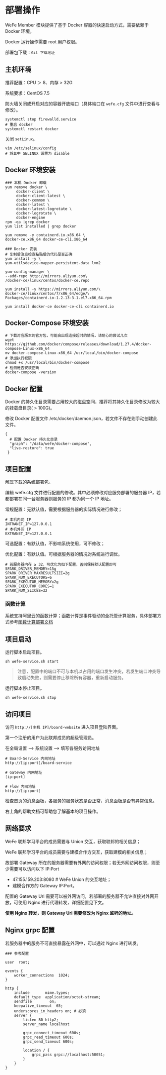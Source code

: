 

# 部署操作

WeFe Member 模块提供了基于 Docker 容器的快速启动方式，需要依赖于 Docker 环境。

Docker 运行操作需要 root 用户权限。

部署包下载：`Git 下载地址`

## 主机环境

推荐配置：CPU ＞ 8、内存 > 32G

系统要求：CentOS 7.5

防火墙关闭或开启对应的容器开放端口（具体端口在 `wefe.cfg` 文件中进行查看与修改）。

```
systemctl stop firewalld.service
# 重启 docker
systemctl restart docker
```

关闭 `setLinux`。

```
vim /etc/selinux/config
# 将其中 SELINUX 设置为 disable
```

## Docker 环境安装

```
### 本机 Docker 卸载
yum remove docker \
     docker-client \
     docker-client-latest \
     docker-common \
     docker-latest \
     docker-latest-logrotate \
     docker-logrotate \
     docker-engine
rpm -qa |grep docker
yum list installed | grep docker

yum remove -y containerd.io.x86_64 \
docker-ce.x86_64 docker-ce-cli.x86_64

### Docker 安装
# 复制后注意检查粘贴后的代码是否正确
yum install -y \
yum-utilsdevice-mapper-persistent-data lvm2

yum-config-manager \
--add-repo http://mirrors.aliyun.com\
/docker-ce/linux/centos/docker-ce.repo

yum install -y https://mirrors.aliyun.com/\
docker-ce/linux/centos/7/x86_64/edge/\
Packages/containerd.io-1.2.13-3.1.el7.x86_64.rpm

yum install docker-ce docker-ce-cli containerd.io
```

## Docker-Compose 环境安装

```
# 下载对应版本的官方包，可能会出现连接超时的情况，请耐心的尝试几次
wget https://github.com/docker/compose/releases/download/1.27.4/docker-compose-Linux-x86_64
mv docker-compose-Linux-x86_64 /usr/local/bin/docker-compose
# 添加执行权限
chmod +x /usr/local/bin/docker-compose
# 检测是否安装正确
docker-compose -version
```

## Docker 配置

Docker 的持久化目录需要占用较大的磁盘空间，推荐将其持久化目录修改为较大的挂载盘目录( > 100G)。

修改 Docker 配置文件 /etc/docker/daemon.json，若文件不存在则手动创建此文件。

```
{
  # 配置 Docker 持久化目录
  "graph": "/data/wefe/docker-compose",
  "live-restore": true
 }
 ```

## 项目配置

解压下载的系统部署包。

编辑 wefe.cfg 文件进行配置的修改。其中必须修改对应服务部署的服务器 IP，若都部署在同一台服务器则服务的 IP 都为同一个 IP 地址。

常规配置：无默认值，需要根据服务器的实际情况进行修改；

```
# 本机内网 IP
INTRANET_IP=127.0.0.1
# 本机外网 IP
EXTRANET_IP=127.0.0.1
```

可选配置：有默认值，不影响系统使用，可不修改；

优化配置：有默认值。可根据服务器的情况对系统进行调优。

```
# 若服务器内存 ≥ 32，可优化为如下配置，否则保持默认配置即可
SPARK_DRIVER_MEMORY=15g
SPARK_DRIVER_MAXRESULTSIZE=2g
SPARK_NUM_EXECUTORS=6
SPARK_EXECUTOR_MEMORY=2g
SPARK_EXECUTOR_CORES=1
SPARK_NUM_SLICES=32
```

### 函数计算

系统支持阿里云的函数计算；函数计算是事件驱动的全托管计算服务，具体部署方式参考[函数计算部署文档](./README_FC.md)

## 项目启动

运行脚本启动项目。

```
sh wefe-service.sh start
```

> 注意，配置中的端口不可与本机以占用的端口发生冲突，若发生端口冲突导致启动失败，则需要停止移除所有容器，重新启动服务。

运行脚本停止项目。

```
sh wefe-service.sh stop
```

## 访问项目

访问 `http://[主机 IP]/board-website` 进入项目登陆界面。

第一个注册的用户为此联邦成员的超级管理员。

在全局设置 –> 系统设置 –> 填写各服务访问地址

```
# Board-Service 内网地址
http://[ip:port]/board-service

# Gateway 内网地址
[ip:port]

# Flow 内网地址
http://[ip:port]
```

检查首页的消息面板，各服务的服务状态是否正常，消息面板是否有异常信息。

右上角的帮助文档可帮助您了解基本的项目操作。

## 网络要求
 
WeFe 联邦学习平台的成员需要与 Union 交互，获取联邦的相关信息；

WeFe 联邦学习平台的成员需要与建模合作方交互，获取建模的相关信息；

故部署 Gateway 所在的服务器需要有外网的访问权限；若无外网访问权限，则至少需要可以访问以下 IP:Port

- 47.155.159.203:8080   # WeFe Union 的交互地址；
- 建模合作方的 Gateway IP:Port。

配置的 Gateway Uri 需要可以被外网访问，若部署的服务器不允许直接对外网开放，可使用 Nginx 进行代理转发，详细配置见下文。

**使用 Nginx 转发，则 Gateway Uri 需要修改为 Nginx 监听的地址。**

## Nginx grpc 配置

若服务器中的服务不可直接暴露在外网中，可以通过 Nginx 进行转发。

```
### 参考配置

user  root;

events {
    worker_connections  1024;
}

http {
    include       mime.types;
    default_type  application/octet-stream;
    sendfile        on;
    keepalive_timeout  65;
    underscores_in_headers on; # 必须
    server {
        listen 80 http2;
        server_name localhost

        grpc_connect_timeout 600s;
        grpc_read_timeout 600s;
        grpc_send_timeout 600s;

        location / {
            grpc_pass grpc://localhost:50051;
        }
    }
}
```